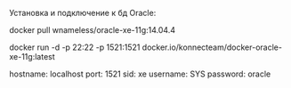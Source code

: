 Установка и подключение к бд Oracle:

docker pull wnameless/oracle-xe-11g:14.04.4

docker run -d -p 22:22 -p 1521:1521 docker.io/konnecteam/docker-oracle-xe-11g:latest

hostname: localhost
port: 1521
sid: xe
username: SYS
password: oracle